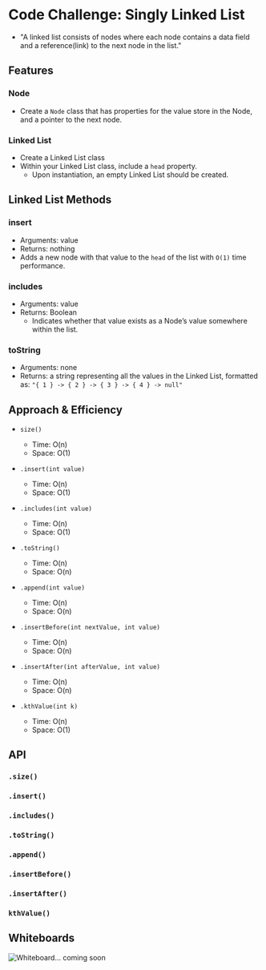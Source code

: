 # Code Challenge: Singly Linked List

- "A linked list consists of nodes where each node contains a data field and a reference(link) to the next node in the list."

## Features

### Node

- Create a `Node` class that has properties for the value store in the Node, and a pointer to the next node.

### Linked List

- Create a Linked List class
- Within your Linked List class, include a `head` property.
  - Upon instantiation, an empty Linked List should be created.

## Linked List Methods

### insert

- Arguments: value
- Returns: nothing
- Adds a new node with that value to the `head` of the list with `O(1)` time performance.

### includes

- Arguments: value
- Returns: Boolean
  - Indicates whether that value exists as a Node’s value somewhere within the list.

### toString

- Arguments: none
- Returns: a string representing all the values in the Linked List, formatted as: `"{ 1 } -> { 2 } -> { 3 } -> { 4 } -> null"`

## Approach & Efficiency

- `size()`
  - Time: O(n)
  - Space: O(1)

- `.insert(int value)`
  - Time: O(n)
  - Space: O(1)

- `.includes(int value)`
  - Time: O(n)
  - Space: O(1)

- `.toString()`
  - Time: O(n)
  - Space: O(n)

- `.append(int value)`
  - Time: O(n)
  - Space: O(n)

- `.insertBefore(int nextValue, int value)`
  - Time: O(n)
  - Space: O(n)

- `.insertAfter(int afterValue, int value)`
  - Time: O(n)
  - Space: O(n)

- `.kthValue(int k)`
  - Time: O(n)
  - Space: O(1)

## API

### `.size()`

### `.insert()`

### `.includes()`

### `.toString()`

### `.append()`

### `.insertBefore()`

### `.insertAfter()`

### `kthValue()`

## Whiteboards

![Whiteboard... coming soon](/java/datastructures/lib/src/main/java/assets/linkedList.PNG)
